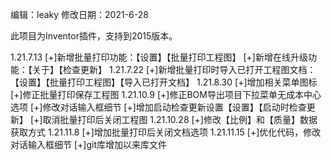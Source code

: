 编辑：leaky
修改日期：2021-6-28
 
 此项目为Inventor插件，支持到2015版本。
 
 1.21.7.13
[+]新增批量打印功能：【设置】【批量打印工程图】
[+]新增在线升级功能：【关于】【检查更新】
1.21.7.22
[+]新增批量打印时导入已打开工程图文档：【设置】【批量打印工程图】【导入已打开文档】
1.21.8.30
[+]增加相关菜单图标
[+]修正批量打印保存工程图
1.21.10.9
[+]修正BOM导出项目下拉菜单无成本中心选项
[+]修改对话输入框细节
[+]增加启动检查更新设置【设置】【启动时检查更新】
[+]取消批量打印后关闭工程图
1.21.10.28
[+]修改【比例】和【质量】数据获取方式
1.21.11.8
[+]增加批量打印后关闭文档选项
1.21.11.15
[+]优化代码，修改对话输入框细节
[+]git库增加以来库文件
